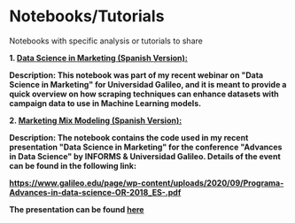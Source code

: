 # Notebooks/Tutorials

Notebooks with specific analysis or tutorials to share <br/>

<b>1. [Data Science in Marketing (Spanish Version):]( https://github.com/omartinez182/data-science-notebooks/blob/master/Data_Science_in_Marketing_from_A_Z.ipynb) <br/> 

<b>Description:</b> This notebook was part of my recent webinar on "Data Science in Marketing" for Universidad Galileo, and it is meant to provide a quick overview on how scraping techniques can enhance datasets with campaign data to use in Machine Learning models.<br/>



<b> 2. [Marketing Mix Modeling (Spanish Version):]( https://github.com/omartinez182/data-science-notebooks/blob/master/Marketing_Mix_Modeling_Data_Science_in_Marketing.ipynb) <br/> 

<b>Description:</b> The notebook contains the code used in my recent presentation "Data Science in Marketing" for the conference "Advances in Data Science" by INFORMS & Universidad Galileo. Details of the event can be found in the following link:<br/>

https://www.galileo.edu/page/wp-content/uploads/2020/09/Programa-Advances-in-data-science-OR-2018_ES-.pdf <br/>
  
 <b> The presentation can be found [here]( https://github.com/omartinez182/data-science-notebooks/blob/master/Data%20Science%20in%20Marketing_Omar%20E%20Martinez.key) <br/>
 
